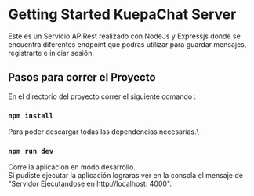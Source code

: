 # Getting Started KuepaChat Server

Este es un Servicio APIRest realizado con NodeJs y Expressjs donde se encuentra diferentes endpoint que podras utilizar para guardar mensajes, registrarte e iniciar sesión.

## Pasos para correr el Proyecto

En el directorio del proyecto correr el siguiente comando :

### `npm install`

Para poder descargar todas las dependencias necesarias.\

### `npm run dev`

Corre la aplicacion en modo desarrollo.\
Si pudiste ejecutar la aplicación lograras ver en la consola el mensaje de "Servidor Ejecutandose en http://localhost: 4000".
